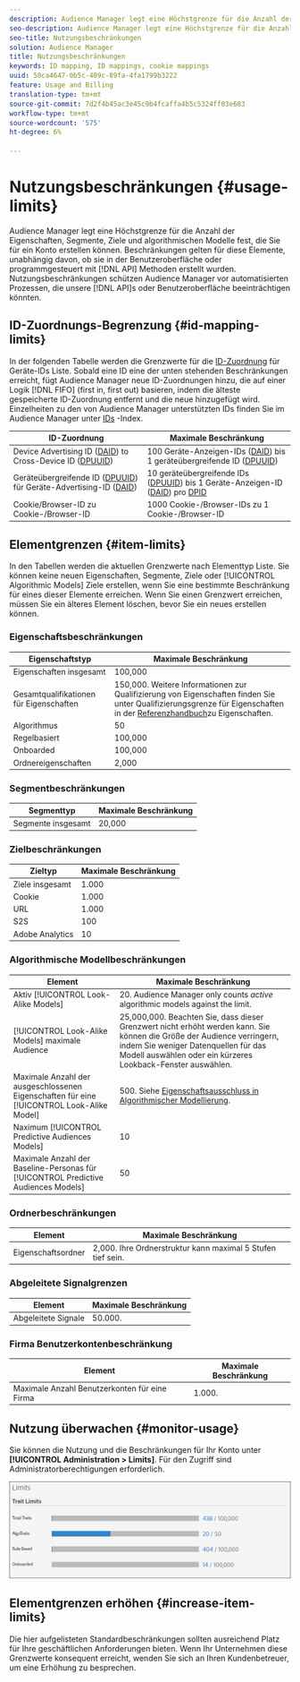 ```yaml
---
description: Audience Manager legt eine Höchstgrenze für die Anzahl der Eigenschaften, Segmente, Ziele und algorithmischen Modelle fest, die Sie für ein Konto erstellen können. Beschränkungen gelten für diese Elemente, unabhängig davon, ob sie in der Benutzeroberfläche oder programmgesteuert über API-Methoden erstellt wurden. Nutzungsbeschränkungen schützen Audience Manager vor automatisierten Prozessen, die möglicherweise versuchen, unsere APIs oder die Benutzeroberfläche zu gefährden.
seo-description: Audience Manager legt eine Höchstgrenze für die Anzahl der Eigenschaften, Segmente, Ziele und algorithmischen Modelle fest, die Sie für ein Konto erstellen können. Beschränkungen gelten für diese Elemente, unabhängig davon, ob sie in der Benutzeroberfläche oder programmgesteuert über API-Methoden erstellt wurden. Nutzungsbeschränkungen schützen Audience Manager vor automatisierten Prozessen, die möglicherweise versuchen, unsere APIs oder die Benutzeroberfläche zu gefährden.
seo-title: Nutzungsbeschränkungen
solution: Audience Manager
title: Nutzungsbeschränkungen
keywords: ID mapping, ID mappings, cookie mappings
uuid: 50ca4647-0b5c-409c-89fa-4fa1799b3222
feature: Usage and Billing
translation-type: tm+mt
source-git-commit: 7d2f4b45ac3e45c9b4fcaffa4b5c5324ff03e683
workflow-type: tm+mt
source-wordcount: '575'
ht-degree: 6%

---
```



# Nutzungsbeschränkungen {#usage-limits}

Audience Manager legt eine Höchstgrenze für die Anzahl der Eigenschaften, Segmente, Ziele und algorithmischen Modelle fest, die Sie für ein Konto erstellen können. Beschränkungen gelten für diese Elemente, unabhängig davon, ob sie in der Benutzeroberfläche oder programmgesteuert mit [!DNL API] Methoden erstellt wurden. Nutzungsbeschränkungen schützen Audience Manager vor automatisierten Prozessen, die unsere [!DNL API]s oder Benutzeroberfläche beeinträchtigen könnten.

## ID-Zuordnungs-Begrenzung {#id-mapping-limits}

In der folgenden Tabelle werden die Grenzwerte für die [ID-Zuordnung](../../integration/sending-audience-data/batch-data-transfer-explained/id-sync-http.md) für Geräte-IDs Liste. Sobald eine ID eine der unten stehenden Beschränkungen erreicht, fügt Audience Manager neue ID-Zuordnungen hinzu, die auf einer Logik [!DNL FIFO] (first in, first out) basieren, indem die älteste gespeicherte ID-Zuordnung entfernt und die neue hinzugefügt wird. Einzelheiten zu den von Audience Manager unterstützten IDs finden Sie im Audience Manager unter [IDs](../../reference/ids-in-aam.md) -Index.

| ID-Zuordnung | Maximale Beschränkung |
|-----------|-------------- |
| Device Advertising ID ([DAID](../../reference/ids-in-aam.md)) to Cross-Device ID ([DPUUID](../../reference/ids-in-aam.md)) | 100 Geräte-Anzeigen-IDs ([DAID](../../reference/ids-in-aam.md)) bis 1 geräteübergreifende ID ([DPUUID](../../reference/ids-in-aam.md)) |
| Geräteübergreifende ID ([DPUUID](../../reference/ids-in-aam.md)) für Geräte-Advertising-ID ([DAID](../../reference/ids-in-aam.md)) | 10 geräteübergreifende IDs ([DPUUID](../../reference/ids-in-aam.md)) bis 1 Geräte-Anzeigen-ID ([DAID](../../reference/ids-in-aam.md)) pro [DPID](../../reference/ids-in-aam.md) |
| Cookie/Browser-ID zu Cookie-/Browser-ID | 1000 Cookie-/Browser-IDs zu 1 Cookie-/Browser-ID |

## Elementgrenzen {#item-limits}

In den Tabellen werden die aktuellen Grenzwerte nach Elementtyp Liste. Sie können keine neuen Eigenschaften, Segmente, Ziele oder [!UICONTROL Algorithmic Models] Ziele erstellen, wenn Sie eine bestimmte Beschränkung für eines dieser Elemente erreichen. Wenn Sie einen Grenzwert erreichen, müssen Sie ein älteres Element löschen, bevor Sie ein neues erstellen können.

### Eigenschaftsbeschränkungen

| Eigenschaftstyp | Maximale Beschränkung |
| -------------------------- | ------------------------------------- |
| Eigenschaften insgesamt | 100,000 |
| Gesamtqualifikationen für Eigenschaften | 150,000. Weitere Informationen zur Qualifizierung von Eigenschaften finden Sie unter Qualifizierungsgrenze für Eigenschaften in der [Referenzhandbuch](/help/using/features/traits/trait-and-segment-qualification-reference.md#trait-qualification-limit)zu Eigenschaften. |
| Algorithmus | 50 |
| Regelbasiert | 100,000 |
| Onboarded | 100,000 |
| Ordnereigenschaften | 2,000 |

### Segmentbeschränkungen

| Segmenttyp | Maximale Beschränkung |
| -------------- | ------------- |
| Segmente insgesamt | 20,000 |

### Zielbeschränkungen

| Zieltyp | Maximale Beschränkung |
| ------------------ | ------------- |
| Ziele insgesamt | 1.000 |
| Cookie | 1.000 |
| URL | 1.000 |
| S2S | 100 |
| Adobe Analytics | 10 |

### Algorithmische Modellbeschränkungen

| Element | Maximale Beschränkung |
| -------- | ----- |
| Aktiv [!UICONTROL Look-Alike Models] | 20. Audience Manager only counts *active* algorithmic models against the limit. |
| [!UICONTROL Look-Alike Models] maximale Audience | 25,000,000.  Beachten Sie, dass dieser Grenzwert nicht erhöht werden kann. Sie können die Größe der Audience verringern, indem Sie weniger Datenquellen für das Modell auswählen oder ein kürzeres Lookback-Fenster auswählen. |
| Maximale Anzahl der ausgeschlossenen Eigenschaften für eine [!UICONTROL Look-Alike Model] | 500. Siehe [Eigenschaftsausschluss in Algorithmischer Modellierung](/help/using/features/algorithmic-models/trait-exclusion-algo-models.md). |
| Naximum [!UICONTROL Predictive Audiences Models] | 10 |
| Maximale Anzahl der Baseline-Personas für [!UICONTROL Predictive Audiences Models] | 50 |

### Ordnerbeschränkungen

| Element | Maximale Beschränkung |
| ------------- | ------------------ |
| Eigenschaftsordner | 2,000.  Ihre Ordnerstruktur kann maximal 5 Stufen tief sein. |

### Abgeleitete Signalgrenzen

| Element | Maximale Beschränkung |
| --------------- | ------------- |
| Abgeleitete Signale | 50.000. |

### Firma Benutzerkontenbeschränkung

| Element | Maximale Beschränkung |
| ----------- | ------------- |
| Maximale Anzahl Benutzerkonten für eine Firma | 1.000. |

## Nutzung überwachen {#monitor-usage}

Sie können die Nutzung und die Beschränkungen für Ihr Konto unter **[!UICONTROL Administration > Limits]**. Für den Zugriff sind Administratorberechtigungen erforderlich.

![Nutzungsbeschränkungen für Bild](assets/usage-limits.png)

## Elementgrenzen erhöhen {#increase-item-limits}

Die hier aufgelisteten Standardbeschränkungen sollten ausreichend Platz für Ihre geschäftlichen Anforderungen bieten. Wenn Ihr Unternehmen diese Grenzwerte konsequent erreicht, wenden Sie sich an Ihren Kundenbetreuer, um eine Erhöhung zu besprechen.